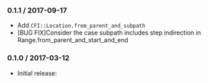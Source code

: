 ### 0.1.1 / 2017-09-17

* Add `CFI::Location.from_parent_and_subpath`
* [BUG FIX]Consider the case subpath includes step indirection in Range.from_parent_and_start_and_end

### 0.1.0 / 2017-03-12

* Initial release:

